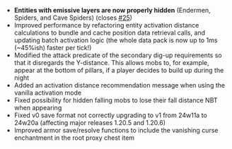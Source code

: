 - **Entities with emissive layers are now properly hidden** (Endermen, Spiders, and Cave Spiders) (closes [#25](https://github.com/Tschipcraft/spawnanimations/issues/25))
- Improved performance by refactoring entity activation distance calculations to bundle and cache position data retrieval calls, and updating batch activation logic (the whole data pack is now up to 1ms (~45%ish) faster per tick!)
- Modified the attack predicate of the secondary dig-up requirements so that it disregards the Y-distance. This allows mobs to, for example, appear at the bottom of pillars, if a player decides to build up during the night
- Added an activation distance recommendation message when using the vanilla activation mode
- Fixed possibility for hidden falling mobs to lose their fall distance NBT when appearing
- Fixed v0 save format not correctly upgrading to v1 from 24w11a to 24w20a (affecting major releases 1.20.5 and 1.20.6)
- Improved armor save/resolve functions to include the vanishing curse enchantment in the root proxy chest item
